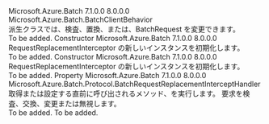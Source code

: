 <Type Name="RequestReplacementInterceptor" FullName="Microsoft.Azure.Batch.Protocol.RequestReplacementInterceptor">
  <TypeSignature Language="C#" Value="public class RequestReplacementInterceptor : Microsoft.Azure.Batch.BatchClientBehavior" />
  <TypeSignature Language="ILAsm" Value=".class public auto ansi beforefieldinit RequestReplacementInterceptor extends Microsoft.Azure.Batch.BatchClientBehavior" />
  <TypeSignature Language="DocId" Value="T:Microsoft.Azure.Batch.Protocol.RequestReplacementInterceptor" />
  <TypeSignature Language="VB.NET" Value="Public Class RequestReplacementInterceptor&#xA;Inherits BatchClientBehavior" />
  <TypeSignature Language="F#" Value="type RequestReplacementInterceptor = class&#xA;    inherit BatchClientBehavior" />
  <AssemblyInfo>
    <AssemblyName>Microsoft.Azure.Batch</AssemblyName>
    <AssemblyVersion>7.1.0.0</AssemblyVersion>
    <AssemblyVersion>8.0.0.0</AssemblyVersion>
  </AssemblyInfo>
  <Base>
    <BaseTypeName>Microsoft.Azure.Batch.BatchClientBehavior</BaseTypeName>
  </Base>
  <Interfaces />
  <Docs>
    <summary>
            派生クラスでは、検査、置換、または、BatchRequest を変更できます。
            </summary>
    <remarks>To be added.</remarks>
  </Docs>
  <Members>
    <Member MemberName=".ctor">
      <MemberSignature Language="C#" Value="public RequestReplacementInterceptor ();" />
      <MemberSignature Language="ILAsm" Value=".method public hidebysig specialname rtspecialname instance void .ctor() cil managed" />
      <MemberSignature Language="DocId" Value="M:Microsoft.Azure.Batch.Protocol.RequestReplacementInterceptor.#ctor" />
      <MemberSignature Language="VB.NET" Value="Public Sub New ()" />
      <MemberType>Constructor</MemberType>
      <AssemblyInfo>
        <AssemblyName>Microsoft.Azure.Batch</AssemblyName>
        <AssemblyVersion>7.1.0.0</AssemblyVersion>
        <AssemblyVersion>8.0.0.0</AssemblyVersion>
      </AssemblyInfo>
      <Parameters />
      <Docs>
        <summary>
            RequestReplacementInterceptor の新しいインスタンスを初期化します。
            </summary>
        <remarks>To be added.</remarks>
      </Docs>
    </Member>
    <Member MemberName=".ctor">
      <MemberSignature Language="C#" Value="public RequestReplacementInterceptor (Microsoft.Azure.Batch.Protocol.BatchRequestReplacementInterceptHandler replacementInterceptor);" />
      <MemberSignature Language="ILAsm" Value=".method public hidebysig specialname rtspecialname instance void .ctor(class Microsoft.Azure.Batch.Protocol.BatchRequestReplacementInterceptHandler replacementInterceptor) cil managed" />
      <MemberSignature Language="DocId" Value="M:Microsoft.Azure.Batch.Protocol.RequestReplacementInterceptor.#ctor(Microsoft.Azure.Batch.Protocol.BatchRequestReplacementInterceptHandler)" />
      <MemberSignature Language="VB.NET" Value="Public Sub New (replacementInterceptor As BatchRequestReplacementInterceptHandler)" />
      <MemberSignature Language="F#" Value="new Microsoft.Azure.Batch.Protocol.RequestReplacementInterceptor : Microsoft.Azure.Batch.Protocol.BatchRequestReplacementInterceptHandler -&gt; Microsoft.Azure.Batch.Protocol.RequestReplacementInterceptor" Usage="new Microsoft.Azure.Batch.Protocol.RequestReplacementInterceptor replacementInterceptor" />
      <MemberType>Constructor</MemberType>
      <AssemblyInfo>
        <AssemblyName>Microsoft.Azure.Batch</AssemblyName>
        <AssemblyVersion>7.1.0.0</AssemblyVersion>
        <AssemblyVersion>8.0.0.0</AssemblyVersion>
      </AssemblyInfo>
      <Parameters>
        <Parameter Name="replacementInterceptor" Type="Microsoft.Azure.Batch.Protocol.BatchRequestReplacementInterceptHandler" />
      </Parameters>
      <Docs>
        <param name="replacementInterceptor"></param>
        <summary>
            RequestReplacementInterceptor の新しいインスタンスを初期化します。
            </summary>
        <remarks>To be added.</remarks>
      </Docs>
    </Member>
    <Member MemberName="ReplacementInterceptHandler">
      <MemberSignature Language="C#" Value="public Microsoft.Azure.Batch.Protocol.BatchRequestReplacementInterceptHandler ReplacementInterceptHandler { get; set; }" />
      <MemberSignature Language="ILAsm" Value=".property instance class Microsoft.Azure.Batch.Protocol.BatchRequestReplacementInterceptHandler ReplacementInterceptHandler" />
      <MemberSignature Language="DocId" Value="P:Microsoft.Azure.Batch.Protocol.RequestReplacementInterceptor.ReplacementInterceptHandler" />
      <MemberSignature Language="VB.NET" Value="Public Property ReplacementInterceptHandler As BatchRequestReplacementInterceptHandler" />
      <MemberSignature Language="F#" Value="member this.ReplacementInterceptHandler : Microsoft.Azure.Batch.Protocol.BatchRequestReplacementInterceptHandler with get, set" Usage="Microsoft.Azure.Batch.Protocol.RequestReplacementInterceptor.ReplacementInterceptHandler" />
      <MemberType>Property</MemberType>
      <AssemblyInfo>
        <AssemblyName>Microsoft.Azure.Batch</AssemblyName>
        <AssemblyVersion>7.1.0.0</AssemblyVersion>
        <AssemblyVersion>8.0.0.0</AssemblyVersion>
      </AssemblyInfo>
      <ReturnValue>
        <ReturnType>Microsoft.Azure.Batch.Protocol.BatchRequestReplacementInterceptHandler</ReturnType>
      </ReturnValue>
      <Docs>
        <summary>
            取得または設定する直前に呼び出されるメソッド、<see cref="T:Microsoft.Azure.Batch.Protocol.IBatchRequest" />を実行します。
            要求を検査、交換、変更または無視します。
            </summary>
        <value>To be added.</value>
        <remarks>To be added.</remarks>
      </Docs>
    </Member>
  </Members>
</Type>